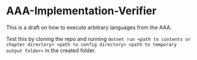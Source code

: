# AAA-Implementation-Verifier
This is a draft on how to execute arbitrary languages from the AAA.

Test this by cloning the repo and running `dotnet run <path to contents or chapter directory> <path to config directory> <path to temporary output folder>` in the created folder.
